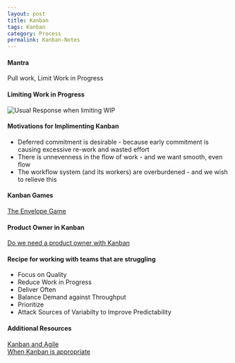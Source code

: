 ```yaml
---
layout: post
title: Kanban
tags: Kanban
category: Process
permalink: Kanban-Notes
---
```


#### Mantra ####

Pull work, Limit Work in Progress  

#### Limiting Work in Progress ####

<img class="img-responsive" alt="Usual Response when limiting WIP" src="{{ site.url }}/assets/images/Limit-Wip.png">

#### Motivations for Implimenting Kanban ####

- Deferred commitment is desirable - because early commitment is causing excessive re-work and wasted effort  
- There is unnevenness in the flow of work - and we want smooth, even flow  
- The workflow system (and its workers) are overburdened - and we wish to relieve this  

#### Kanban Games ####

[The Envelope Game](http://vimeo.com/114702345)  

#### Product Owner in Kanban ####

[Do we need a product owner with Kanban](http://www.software-kanban.de/2011/08/do-we-need-product-owner-in-kanban.html)  

#### Recipe for working with teams that are struggling ####

- Focus on Quality  
- Reduce Work in Progress  
- Deliver Often  
- Balance Demand against Throughput  
- Prioritize  
- Attack Sources of Variabilty to Improve Predictability  

#### Additional Resources ####

[Kanban and Agile](http://leankit.com/kanban/kanban-agile/)  
[When Kanban is appropriate](http://www.djaa.com/kanban-when-it-appropriate-part-1)  
